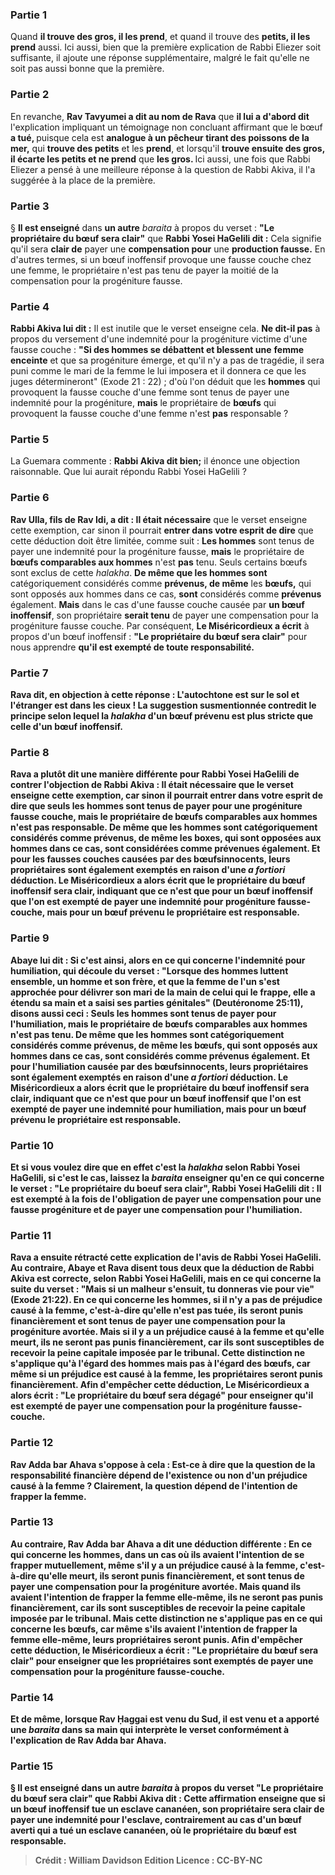 
### Partie 1
Quand <b>il trouve des gros, il les prend</b>, et quand il trouve des <b>petits, il les prend</b> aussi. Ici aussi, bien que la première explication de Rabbi Eliezer soit suffisante, il ajoute une réponse supplémentaire, malgré le fait qu'elle ne soit pas aussi bonne que la première.

### Partie 2
En revanche, <b>Rav Tavyumei a dit au nom de Rava</b> que <b>il lui a d'abord dit</b> l'explication impliquant un témoignage non concluant affirmant que le bœuf <b>a tué, </b> puisque cela est <b>analogue à un pêcheur tirant des poissons de la mer,</b> qui <b>trouve des petits</b> et les <b>prend</b>, et lorsqu'il <b>trouve ensuite des gros, il écarte les petits et ne prend</b> que <b>les gros. </b> Ici aussi, une fois que Rabbi Eliezer a pensé à une meilleure réponse à la question de Rabbi Akiva, il l'a suggérée à la place de la première.

### Partie 3
§ <b>Il est enseigné</b> dans <b>un autre</b> <i>baraita</i> à propos du verset : <b>"Le propriétaire du bœuf sera clair"</b> que <b>Rabbi Yosei HaGelili dit :</b> Cela signifie qu'il sera <b>clair de</b> payer une <b>compensation pour</b> une <b>production fausse.</b> En d'autres termes, si un bœuf inoffensif provoque une fausse couche chez une femme, le propriétaire n'est pas tenu de payer la moitié de la compensation pour la progéniture fausse.

### Partie 4
<b>Rabbi Akiva lui dit :</b> Il est inutile que le verset enseigne cela. <b>Ne dit-il pas</b> à propos du versement d'une indemnité pour la progéniture victime d'une fausse couche : <b>"Si des hommes se débattent et blessent une</b> <b>femme enceinte</b> et que sa progéniture émerge, et qu'il n'y a pas de tragédie, il sera puni comme le mari de la femme le lui imposera et il donnera ce que les juges détermineront" (Exode 21 : 22) ; d'où l'on déduit que les <b>hommes</b> qui provoquent la fausse couche d'une femme sont tenus de payer une indemnité pour la progéniture, <b>mais</b> le propriétaire de <b>bœufs</b> qui provoquent la fausse couche d'une femme n'est <b>pas</b> responsable ?

### Partie 5
La Guemara commente : <b>Rabbi Akiva dit bien;</b> il énonce une objection raisonnable. Que lui aurait répondu Rabbi Yosei HaGelili ?

### Partie 6
<b>Rav Ulla, fils de Rav Idi, a dit : Il était nécessaire</b> que le verset enseigne cette exemption, car sinon il pourrait <b>entrer dans votre esprit de dire</b> que cette déduction doit être limitée, comme suit : <b>Les hommes</b> sont tenus de payer une indemnité pour la progéniture fausse, <b>mais</b> le propriétaire de <b>bœufs comparables aux hommes</b> n'est <b>pas</b> tenu. Seuls certains bœufs sont exclus de cette <i>halakha</i>. <b>De même que les hommes sont</b> catégoriquement considérés comme <b>prévenus, de même</b> les <b>bœufs,</b> qui sont opposés aux hommes dans ce cas, <b>sont</b> considérés comme <b>prévenus</b> également. <b>Mais</b> dans le cas d'une fausse couche causée par <b>un bœuf inoffensif</b>, son propriétaire <b>serait tenu</b> de payer une compensation pour la progéniture fausse couche. Par conséquent, <b>Le Miséricordieux a écrit</b> à propos d'un bœuf inoffensif : <b>"Le propriétaire du bœuf sera clair"</b> pour nous apprendre <b>qu'il est <b>exempté</b> de toute responsabilité.

### Partie 7
<b>Rava dit,</b> en objection à cette réponse : <b>L'autochtone est sur le sol et l'étranger est dans les cieux !</b> La suggestion susmentionnée contredit le principe selon lequel la <i>halakha</i> d'un bœuf prévenu est plus stricte que celle d'un bœuf inoffensif.

### Partie 8
<b>Rava a plutôt dit</b> une manière différente pour Rabbi Yosei HaGelili de contrer l'objection de Rabbi Akiva : <b>Il était nécessaire</b> que le verset enseigne cette exemption, car sinon il pourrait <b>entrer dans votre esprit de dire</b> que seuls les <b>hommes</b> sont tenus de payer pour une progéniture fausse couche, <b>mais</b> le propriétaire de <b>bœufs comparables aux hommes</b> n'est <b>pas</b> responsable. <b>De même que les hommes sont</b> catégoriquement considérés comme <b>prévenus, de même</b> les <b>boxes,</b> qui sont opposées aux hommes dans ce cas, <b>sont</b> considérées comme <b>prévenues</b> également. <b>Et pour</b> les fausses couches causées par des <b>bœufsinnocents,</b> leurs propriétaires <b>sont</b> également <b>exemptés</b> en raison d'une <b><i>a fortiori</i></b> déduction. <b>Le Miséricordieux a alors écrit</b> que <b>le propriétaire du <b>bœuf inoffensif</b> sera clair,</b> indiquant que ce n'est que pour <b>un bœuf inoffensif</b> que l'on est <b>exempté</b> de payer une indemnité pour progéniture fausse-couche, <b>mais</b> pour <b>un bœuf prévenu</b> le propriétaire est <b>responsable.</b>

### Partie 9
<b>Abaye lui dit : Si c'est ainsi,</b> alors <b>en ce qui concerne</b> l'indemnité pour <b>humiliation,</b> qui découle du verset : "Lorsque des hommes luttent ensemble, un homme et son frère, et que la femme de l'un s'est approchée pour délivrer son mari de la main de celui qui le frappe, elle a étendu sa main et a saisi ses parties génitales" (Deutéronome 25:11), <b>disons aussi ceci :</b> Seuls les <b>hommes</b> sont tenus de payer pour l'humiliation, <b>mais</b> le propriétaire de <b>bœufs comparables aux hommes</b> n'est <b>pas</b> tenu. <b>De même que les hommes sont</b> catégoriquement considérés comme <b>prévenus, de même</b> les <b>bœufs,</b> qui sont opposés aux hommes dans ce cas, <b>sont</b> considérés comme <b>prévenus</b> également. <b>Et pour</b> l'humiliation causée par des <b>bœufsinnocents,</b> leurs propriétaires <b>sont</b> également <b>exemptés</b> en raison d'une <b><i>a fortiori</i></b> déduction. <b>Le Miséricordieux a alors écrit</b> que <b>le propriétaire du <b>bœuf inoffensif</b> sera clair,</b> indiquant que ce n'est que pour <b>un bœuf inoffensif</b> que l'on est <b>exempté</b> de payer une indemnité pour humiliation, <b>mais</b> pour <b>un bœuf prévenu</b> le propriétaire est <b>responsable.</b>

### Partie 10
<b>Et si vous voulez dire</b> que <b>en effet</b> c'est la <i>halakha</i> selon Rabbi Yosei HaGelili, <b>si c'est le cas, laissez</b> la <i>baraita</i> <b>enseigner</b> qu'en ce qui concerne le verset : <b>"Le propriétaire du boeuf sera clair", Rabbi Yosei HaGelili dit : Il est exempté</b> à la fois de <b>l'obligation de payer une <b>compensation pour</b> une fausse progéniture et de</b> payer une compensation pour <b>l'humiliation.</b>

### Partie 11
Rava a ensuite rétracté cette explication de l'avis de Rabbi Yosei HaGelili. <b>Au contraire, Abaye et Rava disent tous deux</b> que la déduction de Rabbi Akiva est correcte, selon Rabbi Yosei HaGelili, mais en ce qui concerne la suite du verset : "Mais si un malheur s'ensuit, tu donneras vie pour vie" (Exode 21:22). En ce qui concerne les <b>hommes,</b> si <b>il n'y a pas de préjudice</b> causé <b>à la femme,</b> c'est-à-dire qu'elle n'est pas tuée, <b>ils seront punis</b> financièrement et sont tenus de payer une compensation pour la progéniture avortée. Mais si <b>il y a un préjudice</b> causé <b>à la femme</b> et qu'elle meurt, <b>ils ne seront pas punis</b> financièrement, car ils sont susceptibles de recevoir la peine capitale imposée par le tribunal. Cette distinction ne s'applique qu'à l'égard des hommes <b>mais pas</b> à l'égard des <b>bœufs, car même si un préjudice</b> est causé à la femme, les propriétaires <b>seront punis</b> financièrement. Afin d'empêcher cette déduction, <b>Le Miséricordieux a alors écrit : "Le propriétaire du bœuf sera dégagé"</b> pour enseigner <b>qu'il est <b>exempté</b> de payer une compensation pour la progéniture fausse-couche.

### Partie 12
<b>Rav Adda bar Ahava s'oppose à cela : Est-ce à dire</b> que <b>la question</b> de la responsabilité financière <b>dépend</b> de l'existence ou non d'un <b>préjudice</b> causé à la femme ? Clairement, <b>la question dépend de l'intention</b> de frapper la femme.

### Partie 13
<b>Au contraire, Rav Adda bar Ahava a dit</b> une déduction différente : En ce qui concerne les <b>hommes,</b> dans un cas <b>où ils avaient l'intention</b> de se frapper mutuellement, même s'il y a un préjudice</b> causé <b>à la femme,</b> c'est-à-dire qu'elle meurt, <b>ils seront punis</b> financièrement, et sont tenus de payer une compensation pour la progéniture avortée. Mais <b>quand ils avaient l'intention</b> de frapper <b>la femme elle-même, ils ne seront pas punis</b> financièrement, car ils sont susceptibles de recevoir la peine capitale imposée par le tribunal. <b>Mais</b> cette distinction ne s'applique <b>pas</b> en ce qui concerne les <b>bœufs, car même s'ils avaient l'intention</b> de frapper <b>la femme elle-même,</b> leurs propriétaires <b>seront punis.</b> Afin d'empêcher cette déduction, <b>le Miséricordieux a écrit : "Le propriétaire du bœuf sera clair"</b> pour enseigner <b>que</b> les propriétaires sont <b>exemptés</b> de payer une compensation pour la progéniture fausse-couche.

### Partie 14
<b>Et de même, lorsque Rav Ḥaggai est venu du Sud, il est venu et a apporté une <i>baraita</i> dans sa main</b> qui interprète le verset <b>conformément</b> à l'explication <b>de Rav Adda bar Ahava.</b>

### Partie 15
§ <b>Il est enseigné</b> dans <b>un autre</b> <i>baraita</i> à propos du verset <b>"Le propriétaire du bœuf sera clair"</b> que <b>Rabbi Akiva dit : </b> Cette affirmation enseigne que si un bœuf inoffensif tue un esclave cananéen, son propriétaire sera <b>clair</b> de payer une <b>indemnité pour l'esclave,</b> contrairement au cas d'un bœuf averti qui a tué un esclave cananéen, où le propriétaire du bœuf est responsable.

>Crédit : William Davidson Edition
>Licence : CC-BY-NC